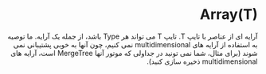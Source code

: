 <div dir="rtl" markdown="1">

# Array(T)

آرایه ای از عناصر با تایپ T. تایپ T می تواند هر Type باشد، از جمله یک آرایه. ما توصیه به استفاده از آرایه های multidimensional نمی کنیم، چون آنها به خوبی پشتیبانی نمی شوند (برای مثال، شما نمی تونید در جداولی که موتور آنها MergeTree است، آرایه های multidimensional ذخیره سازی کنید).

</div>